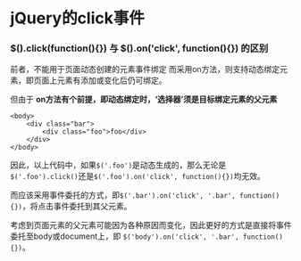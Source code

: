# jQuery的click事件

### $().click(function(){}) 与 $().on('click', function(){}) 的区别

前者，不能用于页面动态创建的元素事件绑定 而采用on方法，则支持动态绑定元素，即页面上元素有添加或变化后仍可绑定。

但由于 **on方法有个前提，即动态绑定时，‘选择器’须是目标绑定元素的父元素**

    <body>
        <div class="bar">
            <div class="foo">foo</div>
        </div>
    </body>


因此，以上代码中，如果`$('.foo')`是动态生成的，那么无论是`$('.foo').click()`还是`$('.foo').on('click', function(){})`均无效。

而应该采用事件委托的方式，即`$('.bar').on('click', '.bar', function(){})`，将点击事件委托到其父元素。

考虑到页面元素的父元素可能因为各种原因而变化，因此更好的方式是直接将事件委托至body或document上，即
`$('body').on('click', '.bar', function(){})`。

